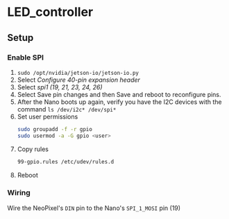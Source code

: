 # LED_controller

## Setup
### Enable SPI
1. `sudo /opt/nvidia/jetson-io/jetson-io.py`
2. Select *Configure 40-pin expansion header*
3. Select *spi1 (19, 21, 23, 24, 26)*
4. Select Save pin changes and then Save and reboot to reconfigure pins.
5. After the Nano boots up again, verify you have the I2C devices with the command `ls /dev/i2c* /dev/spi*`
6. Set user permissions
    ```bash
    sudo groupadd -f -r gpio
    sudo usermod -a -G gpio <user>
    ```
7. Copy rules
    ```bash
    99-gpio.rules /etc/udev/rules.d
    ```
8. Reboot

### Wiring
Wire the NeoPixel's `DIN` pin to the Nano's `SPI_1_MOSI` pin (19)
